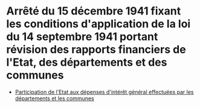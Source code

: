# Arrêté du 15 décembre 1941 fixant les conditions d'application de la loi du 14 septembre 1941 portant révision des rapports financiers de l'Etat, des départements et des communes

- [Participation de l'Etat aux dépenses d'intérêt général effectuées par les départements et les communes](participation-de-l-etat-aux)
